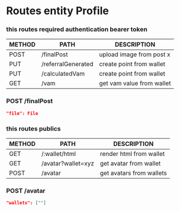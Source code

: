 # Routes entity Profile

### this routes required authentication bearer token

| METHOD | PATH               | DESCRIPTION               |
| ------ | ------------------ | ------------------------- |
| POST   | /finalPost         | upload image from post x  |
| PUT    | /referralGenerated | create point from wallet  |
| PUT    | /calculatedVam     | create point from wallet  |
| GET    | /vam               | get vam value from wallet |

### POST /finalPost

```json
"file": File
```

### this routes publics

| METHOD | PATH               | DESCRIPTION              |
| ------ | ------------------ | ------------------------ |
| GET    | /:wallet/html      | render html from wallet  |
| GET    | /avatar?wallet=xyz | get avatar from wallet   |
| POST   | /avatar            | get avatars from wallets |

### POST /avatar

```json
"wallets": [""]
```
